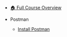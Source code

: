 - [🏠 Full Course Overview](/README)


- Postman
  - [Install Postman](./Install-Postman.md "Install Postman")
